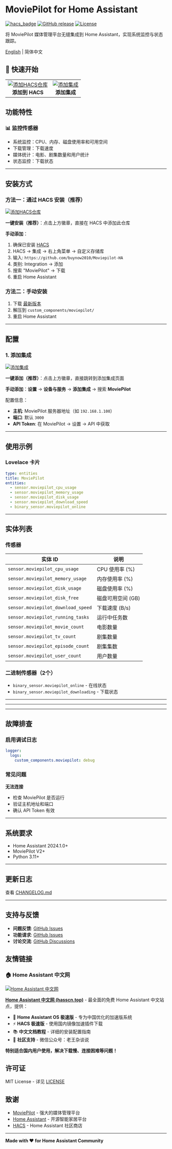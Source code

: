 # MoviePilot for Home Assistant

[![hacs_badge](https://img.shields.io/badge/HACS-Custom-41BDF5.svg)](https://github.com/hacs/integration)
[![GitHub release](https://img.shields.io/github/release/buynow2010/Moviepilot-HA.svg)](https://github.com/buynow2010/Moviepilot-HA/releases)
[![License](https://img.shields.io/github/license/buynow2010/Moviepilot-HA.svg)](LICENSE)

将 MoviePilot 媒体管理平台无缝集成到 Home Assistant，实现系统监控与状态跟踪。

[English](README_EN.md) | 简体中文

## 🚀 快速开始

<table>
<tr>
<td align="center">
<a href="https://my.home-assistant.io/redirect/hacs_repository/?owner=buynow2010&repository=Moviepilot-HA&category=integration">
<img src="https://my.home-assistant.io/badges/hacs_repository.svg" alt="添加HACS仓库" />
</a>
<br />
<strong>添加到 HACS</strong>
</td>
<td align="center">
<a href="https://my.home-assistant.io/redirect/config_flow_start/?domain=moviepilot">
<img src="https://my.home-assistant.io/badges/config_flow_start.svg" alt="添加集成" />
</a>
<br />
<strong>添加集成</strong>
</td>
</tr>
</table>

## 功能特性

### 📊 监控传感器
- 系统监控：CPU、内存、磁盘使用率和可用空间
- 下载管理：下载速度
- 媒体统计：电影、剧集数量和用户统计
- 状态监控：下载状态

---

## 安装方式

### 方法一：通过 HACS 安装（推荐）

[![添加HACS仓库](https://my.home-assistant.io/badges/hacs_repository.svg)](https://my.home-assistant.io/redirect/hacs_repository/?owner=buynow2010&repository=Moviepilot-HA&category=integration)

**一键安装（推荐）**：点击上方徽章，直接在 HACS 中添加此仓库

**手动添加**：
1. 确保已安装 [HACS](https://hacs.xyz/)
2. HACS → 集成 → 右上角菜单 → 自定义存储库
3. 输入: `https://github.com/buynow2010/Moviepilot-HA`
4. 类别: Integration → 添加
5. 搜索 "MoviePilot" → 下载
6. 重启 Home Assistant

### 方法二：手动安装

1. 下载 [最新版本](https://github.com/buynow2010/Moviepilot-HA/releases)
2. 解压到 `custom_components/moviepilot/`
3. 重启 Home Assistant

---

## 配置

### 1. 添加集成

[![添加集成](https://my.home-assistant.io/badges/config_flow_start.svg)](https://my.home-assistant.io/redirect/config_flow_start/?domain=moviepilot)

**一键添加（推荐）**：点击上方徽章，直接跳转到添加集成页面

**手动添加**：**设置** → **设备与服务** → **添加集成** → 搜索 **MoviePilot**

配置信息：
- **主机**: MoviePilot 服务器地址（如 `192.168.1.100`）
- **端口**: 默认 `3000`
- **API Token**: 在 MoviePilot → 设置 → API 中获取

 

---

## 使用示例

### Lovelace 卡片

```yaml
type: entities
title: MoviePilot
entities:
  - sensor.moviepilot_cpu_usage
  - sensor.moviepilot_memory_usage
  - sensor.moviepilot_disk_usage
  - sensor.moviepilot_download_speed
  - binary_sensor.moviepilot_online
```

---

## 实体列表

### 传感器
| 实体 ID | 说明 |
|---------|------|
| `sensor.moviepilot_cpu_usage` | CPU 使用率 (%) |
| `sensor.moviepilot_memory_usage` | 内存使用率 (%) |
| `sensor.moviepilot_disk_usage` | 磁盘使用率 (%) |
| `sensor.moviepilot_disk_free` | 磁盘可用空间 (GB) |
| `sensor.moviepilot_download_speed` | 下载速度 (B/s) |
| `sensor.moviepilot_running_tasks` | 运行中任务数 |
| `sensor.moviepilot_movie_count` | 电影数量 |
| `sensor.moviepilot_tv_count` | 剧集数量 |
| `sensor.moviepilot_episode_count` | 剧集集数 |
| `sensor.moviepilot_user_count` | 用户数量 |
 

### 二进制传感器（2个）
- `binary_sensor.moviepilot_online` - 在线状态
- `binary_sensor.moviepilot_downloading` - 下载状态

---

 

---

 

---

## 故障排查

### 启用调试日志

```yaml
logger:
  logs:
    custom_components.moviepilot: debug
```

### 常见问题

**无法连接**
- 检查 MoviePilot 是否运行
- 验证主机地址和端口
- 确认 API Token 有效

 

---

## 系统要求

- Home Assistant 2024.1.0+
- MoviePilot V2+
- Python 3.11+

---

## 更新日志

查看 [CHANGELOG.md](CHANGELOG.md)

---

## 支持与反馈

- **问题反馈**: [GitHub Issues](https://github.com/buynow2010/Moviepilot-HA/issues)
- **功能请求**: [GitHub Issues](https://github.com/buynow2010/Moviepilot-HA/issues)
- **讨论交流**: [GitHub Discussions](https://github.com/buynow2010/Moviepilot-HA/discussions)

## 友情链接

### 🏠 Home Assistant 中文网

[![Home Assistant 中文网](https://img.shields.io/badge/Home%20Assistant-中文网-blue?style=for-the-badge&logo=home-assistant)](https://www.hasscn.top)

[**Home Assistant 中文网 (hasscn.top)**](https://www.hasscn.top) - 最全面的免费 Home Assistant 中文站点，提供：
- 🚀 **Home Assistant OS 极速版** - 专为中国优化的加速版系统
- ⚡ **HACS 极速版** - 使用国内镜像加速插件下载
- 📚 **中文文档教程** - 详细的安装配置指南
- 💬 **社区支持** - 微信公众号：老王杂谈说

**特别适合国内用户使用，解决下载慢、连接困难等问题！**

## 许可证

MIT License - 详见 [LICENSE](LICENSE)

## 致谢

- [MoviePilot](https://github.com/jxxghp/MoviePilot) - 强大的媒体管理平台
- [Home Assistant](https://www.home-assistant.io/) - 开源智能家居平台
- [HACS](https://hacs.xyz/) - Home Assistant 社区商店

---

**Made with ❤️ for Home Assistant Community**
